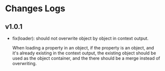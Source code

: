 # Changes Logs

## v1.0.1

- fix(loader): should not overwrite object by object in context output.

    When loading a property in an object, if the property is an object, and
    it's already existing in the context output, the existing object should be
    used as the object container, and the there should be a merge instead of
    overwriting.
